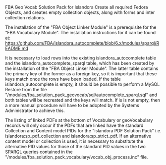 FBA Geo Vocab Solution Pack for Islandora
Create all required Fedora Objects, and creates empty collection objects, along 
with forms and inter collection relations.

The installation of the "FBA Object Linker Module" is a prerequisite for the 
"FBA Vocabulary Module".
The installation instructions for it can be found at:
https://github.com/FBA/islandora_autocomplete/blob/6.x/modules/sparql/README.md

It is necessary to load rows into the existing islandora_autocomplete table and
the islandora_autocomplete_sparql table, which has been created by the installation
of the "FBA Object Linker Module". The latter table contains the primary key of
the former as a foreign key, so it is important that these keys match once the rows
have been loaded.
If the table islandora_autocomplete is empty, it should be possible to perform a
MySQL Restore from the file 
"/modules/fba_solution_pack_geovocab/sql/autocomplete_sparql.sql"
and both tables will be recreated and the keys will match. If is is not empty,
then a more manual procedure will have to be adopted by the Systems Administrator to achieve this.

The listing of linked PDFs at the bottom of Vocabulary or geoVocabulary records
will only occur if the PDFs that are linked have the standard Collection and
Content model PIDs for the "Islandora PDF Solution Pack"
i.e. islandora:sp_pdf_collection and islandora:sp_strict_pdf. If an alternative
content model or collection is used, it is necessary to substitute the alternative
PID values for those of the standard PID values in the two SPARQL queries contained
in the "/modules/fba_solution_pack_vocabulary/vocab_obj_process.inc" file.
